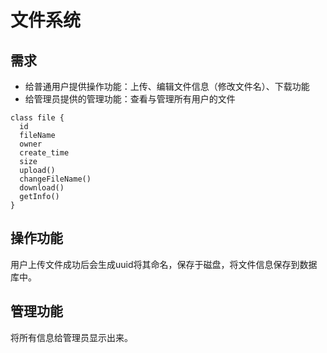 
# 文件系统
## 需求
- 给普通用户提供操作功能：上传、编辑文件信息（修改文件名）、下载功能
- 给管理员提供的管理功能：查看与管理所有用户的文件
```puml
class file {
  id
  fileName
  owner
  create_time
  size
  upload()
  changeFileName()
  download()
  getInfo()
}
```

## 操作功能
用户上传文件成功后会生成uuid将其命名，保存于磁盘，将文件信息保存到数据库中。

## 管理功能
将所有信息给管理员显示出来。